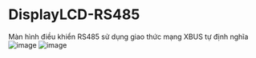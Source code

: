 # DisplayLCD-RS485
Màn hình điều khiển RS485 sử dụng giao thức mạng XBUS tự định nghĩa
![image](https://user-images.githubusercontent.com/43460353/204752106-2a04bcc8-77e8-4733-b16c-06190874446f.png)
![image](https://user-images.githubusercontent.com/43460353/204752162-4f80b409-2dbd-4081-ae82-c557601aac24.png)
